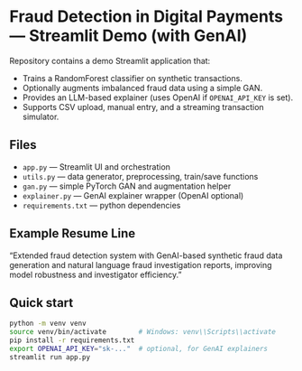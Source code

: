 # Fraud Detection in Digital Payments — Streamlit Demo (with GenAI)

Repository contains a demo Streamlit application that:
- Trains a RandomForest classifier on synthetic transactions.
- Optionally augments imbalanced fraud data using a simple GAN.
- Provides an LLM-based explainer (uses OpenAI if `OPENAI_API_KEY` is set).
- Supports CSV upload, manual entry, and a streaming transaction simulator.

## Files
- `app.py` — Streamlit UI and orchestration
- `utils.py` — data generator, preprocessing, train/save functions
- `gan.py` — simple PyTorch GAN and augmentation helper
- `explainer.py` — GenAI explainer wrapper (OpenAI optional)
- `requirements.txt` — python dependencies

## Example Resume Line
“Extended fraud detection system with GenAI-based synthetic fraud data generation and natural language fraud investigation reports, improving model robustness and investigator efficiency.”

## Quick start
```bash
python -m venv venv
source venv/bin/activate        # Windows: venv\\Scripts\\activate
pip install -r requirements.txt
export OPENAI_API_KEY="sk-..."  # optional, for GenAI explainers
streamlit run app.py
